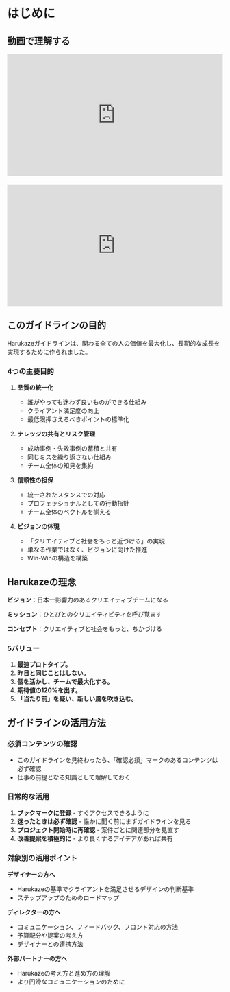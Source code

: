 # はじめに

## 動画で理解する

<div style="position: relative; padding-bottom: 56.25%; height: 0;"><iframe src="https://www.loom.com/embed/7990e66509a946b1a2859f4b54bf9dc0?sid=95a9d275-d84d-49da-99c6-412916601a73" frameborder="0" webkitallowfullscreen mozallowfullscreen allowfullscreen style="position: absolute; top: 0; left: 0; width: 100%; height: 100%;"></iframe></div>

<div style="position: relative; padding-bottom: 56.25%; height: 0; margin-top: 20px;"><iframe src="https://www.loom.com/embed/b8fef1c8ec804443819ce2cb9c45617f?sid=319857f0-1b77-42b3-b4d1-303a4fc85f31" frameborder="0" webkitallowfullscreen mozallowfullscreen allowfullscreen style="position: absolute; top: 0; left: 0; width: 100%; height: 100%;"></iframe></div>

## このガイドラインの目的

Harukazeガイドラインは、関わる全ての人の価値を最大化し、長期的な成長を実現するために作られました。

### 4つの主要目的

1. **品質の統一化**
   - 誰がやっても迷わず良いものができる仕組み
   - クライアント満足度の向上
   - 最低限押さえるべきポイントの標準化

2. **ナレッジの共有とリスク管理**
   - 成功事例・失敗事例の蓄積と共有
   - 同じミスを繰り返さない仕組み
   - チーム全体の知見を集約

3. **信頼性の担保**
   - 統一されたスタンスでの対応
   - プロフェッショナルとしての行動指針
   - チーム全体のベクトルを揃える

4. **ビジョンの体現**
   - 「クリエイティブと社会をもっと近づける」の実現
   - 単なる作業ではなく、ビジョンに向けた推進
   - Win-Winの構造を構築

## Harukazeの理念

**ビジョン**：日本一影響力のあるクリエイティブチームになる

**ミッション**：ひとびとのクリエイティビティを呼び覚ます

**コンセプト**：クリエイティブと社会をもっと、ちかづける

### 5バリュー

1. **最速プロトタイプ。**
2. **昨日と同じことはしない。**
3. **個を活かし、チームで最大化する。**
4. **期待値の120%を出す。**
5. **「当たり前」を疑い、新しい風を吹き込む。**

## ガイドラインの活用方法

### 必須コンテンツの確認
- このガイドラインを見終わったら、「確認必須」マークのあるコンテンツは必ず確認
- 仕事の前提となる知識として理解しておく

### 日常的な活用
1. **ブックマークに登録** - すぐアクセスできるように
2. **迷ったときは必ず確認** - 誰かに聞く前にまずガイドラインを見る
3. **プロジェクト開始時に再確認** - 案件ごとに関連部分を見直す
4. **改善提案を積極的に** - より良くするアイデアがあれば共有

### 対象別の活用ポイント

**デザイナーの方へ**
- Harukazeの基準でクライアントを満足させるデザインの判断基準
- ステップアップのためのロードマップ

**ディレクターの方へ**
- コミュニケーション、フィードバック、フロント対応の方法
- 予算配分や提案の考え方
- デザイナーとの連携方法

**外部パートナーの方へ**
- Harukazeの考え方と進め方の理解
- より円滑なコミュニケーションのために